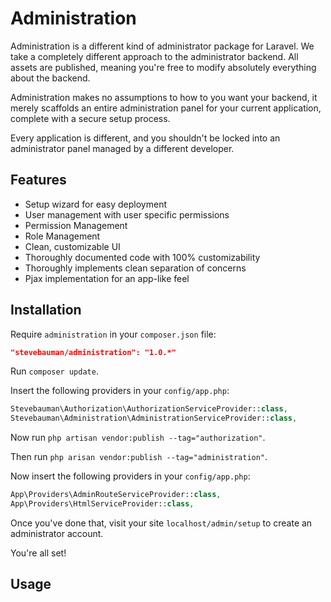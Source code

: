 # Administration

Administration is a different kind of administrator package for Laravel. We take a completely different approach to
the administrator backend. All assets are published, meaning you're free to modify absolutely everything about the backend.

Administration makes no assumptions to how to you want your backend, it merely scaffolds an entire administration panel
for your current application, complete with a secure setup process.

Every application is different, and you shouldn't be locked into an administrator panel managed by a different developer.

## Features

- Setup wizard for easy deployment
- User management with user specific permissions
- Permission Management
- Role Management
- Clean, customizable UI
- Thoroughly documented code with 100% customizability
- Thoroughly implements clean separation of concerns
- Pjax implementation for an app-like feel

## Installation

Require `administration` in your `composer.json` file:

```json
"stevebauman/administration": "1.0.*"
```

Run `composer update`.

Insert the following providers in your `config/app.php`:

```php
Stevebauman\Authorization\AuthorizationServiceProvider::class,
Stevebauman\Administration\AdministrationServiceProvider::class,
```

Now run `php artisan vendor:publish --tag="authorization"`.

Then run `php arisan vendor:publish --tag="administration"`.

Now insert the following providers in your `config/app.php`:

```php
App\Providers\AdminRouteServiceProvider::class,
App\Providers\HtmlServiceProvider::class,
```

Once you've done that, visit your site `localhost/admin/setup` to
create an administrator account.

You're all set!

## Usage
